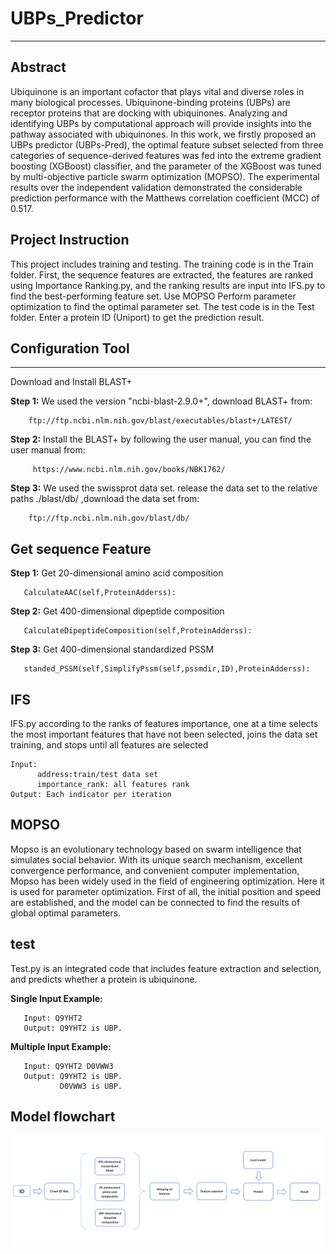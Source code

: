 # UBPs_Predictor
---
## Abstract
  Ubiquinone is an important cofactor that plays vital and diverse roles in many biological processes. Ubiquinone-binding proteins (UBPs) are receptor proteins that are docking with ubiquinones. Analyzing and identifying UBPs by computational approach will provide insights into the pathway associated with ubiquinones. In this work, we firstly proposed an UBPs predictor (UBPs-Pred), the optimal feature subset selected from three categories of sequence-derived features was fed into the extreme gradient boosting (XGBoost) classifier, and the parameter of the XGBoost was tuned by multi-objective particle swarm optimization (MOPSO). The experimental results over the independent validation demonstrated the considerable prediction performance with the Matthews correlation coefficient (MCC) of 0.517. 

## Project Instruction
This project includes training and testing. The training code is in the Train folder. First, the sequence features are extracted, the features are ranked using Importance Ranking.py, and the ranking results are input into IFS.py to find the best-performing feature set. Use MOPSO Perform parameter optimization to find the optimal parameter set. The test code is in the Test folder. Enter a protein ID (Uniport) to get the prediction result.

## Configuration Tool
----------------------
Download and Install BLAST+

**Step 1:**	We used the version "ncbi-blast-2.9.0+", download BLAST+ from:

        ftp://ftp.ncbi.nlm.nih.gov/blast/executables/blast+/LATEST/
  

**Step 2:** Install the BLAST+ by following the  user manual, you can find the user manual from:  

         https://www.ncbi.nlm.nih.gov/books/NBK1762/

**Step 3:** We used the swissprot data set. release the data set to the relative paths ./blast/db/ ,download the data set from:

        ftp://ftp.ncbi.nlm.nih.gov/blast/db/
## Get sequence Feature
**Step 1:** Get 20-dimensional amino acid composition 

       CalculateAAC(self,ProteinAdderss):

**Step 2:** Get 400-dimensional dipeptide composition

       CalculateDipeptideComposition(self,ProteinAdderss):

**Step 3:** Get 400-dimensional standardized PSSM

       standed_PSSM(self,SimplifyPssm(self,pssmdir,ID),ProteinAdderss):
## IFS
  IFS.py according to the ranks of features importance, one at a time selects the most important features that have not been selected, joins the data set training, and stops until all features are selected

    Input: 
          address:train/test data set
          importance_rank: all features rank
    Output: Each indicator per iteration
## MOPSO


  Mopso is an evolutionary technology based on swarm intelligence that simulates social behavior. With its unique search mechanism, excellent convergence performance, and convenient computer implementation, Mopso has been widely used in the field of engineering optimization. Here it is used for parameter optimization. First of all, the initial position and speed are established, and the model can be connected to find the results of global optimal parameters.
  
## test
Test.py is an integrated code that includes feature extraction and selection, and predicts whether a protein is ubiquinone.

   **Single Input Example:**
   
       Input: Q9YHT2
       Output: Q9YHT2 is UBP.
   **Multiple Input Example:**
   
       Input: Q9YHT2 D0VWW3
       Output: Q9YHT2 is UBP.
               D0VWW3 is UBP.
## Model flowchart
   ![image](https://github.com/NENUBioCompute/UBPs-Pred/blob/master/image/flowchart.png)

